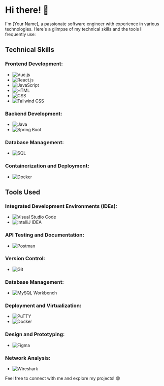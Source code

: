 # Hi there! 👋

I'm [Your Name], a passionate software engineer with experience in various technologies. Here's a glimpse of my technical skills and the tools I frequently use:

## Technical Skills

### Frontend Development:
- ![Vue.js](https://img.shields.io/badge/Vue.js-4FC08D?style=flat-square&logo=vue.js&logoColor=white)
- ![React.js](https://img.shields.io/badge/React.js-61DAFB?style=flat-square&logo=react&logoColor=white)
- ![JavaScript](https://img.shields.io/badge/JavaScript-F7DF1E?style=flat-square&logo=javascript&logoColor=black)
- ![HTML](https://img.shields.io/badge/HTML-E34F26?style=flat-square&logo=html5&logoColor=white)
- ![CSS](https://img.shields.io/badge/CSS-1572B6?style=flat-square&logo=css3&logoColor=white)
- ![Tailwind CSS](https://img.shields.io/badge/Tailwind_CSS-38B2AC?style=flat-square&logo=tailwind-css&logoColor=white)

### Backend Development:
- ![Java](https://img.shields.io/badge/Java-007396?style=flat-square&logo=java&logoColor=white)
- ![Spring Boot](https://img.shields.io/badge/Spring_Boot-6DB33F?style=flat-square&logo=spring-boot&logoColor=white)

### Database Management:
- ![SQL](https://img.shields.io/badge/SQL-4479A1?style=flat-square&logo=sql&logoColor=white)

### Containerization and Deployment:
- ![Docker](https://img.shields.io/badge/Docker-2496ED?style=flat-square&logo=docker&logoColor=white)

## Tools Used

### Integrated Development Environments (IDEs):
- ![Visual Studio Code](https://img.shields.io/badge/Visual_Studio_Code-007ACC?style=flat-square&logo=visual-studio-code&logoColor=white)
- ![IntelliJ IDEA](https://img.shields.io/badge/IntelliJ_IDEA-000000?style=flat-square&logo=intellij-idea&logoColor=white)

### API Testing and Documentation:
- ![Postman](https://img.shields.io/badge/Postman-FF6C37?style=flat-square&logo=postman&logoColor=white)

### Version Control:
- ![Git](https://img.shields.io/badge/Git-F05032?style=flat-square&logo=git&logoColor=white)

### Database Management:
- ![MySQL Workbench](https://img.shields.io/badge/MySQL_Workbench-4479A1?style=flat-square&logo=mysql&logoColor=white)

### Deployment and Virtualization:
- ![PuTTY](https://img.shields.io/badge/PuTTY-000000?style=flat-square&logo=putty&logoColor=white)
- ![Docker](https://img.shields.io/badge/Docker-2496ED?style=flat-square&logo=docker&logoColor=white)

### Design and Prototyping:
- ![Figma](https://img.shields.io/badge/Figma-F24E1E?style=flat-square&logo=figma&logoColor=white)

### Network Analysis:
- ![Wireshark](https://img.shields.io/badge/Wireshark-1679A7?style=flat-square&logo=wireshark&logoColor=white)

Feel free to connect with me and explore my projects! 😄
